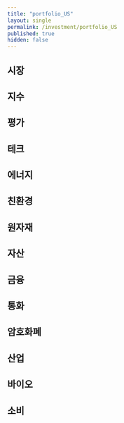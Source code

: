```yaml
---
title: "portfolio_US"
layout: single
permalink: /investment/portfolio_US
published: true
hidden: false
---
```


<head>
  <base target="_blank">
</head>



## 시장

<script type="text/javascript" src="https://s3.tradingview.com/external-embedding/embed-widget-market-overview.js" async>
{
	"colorTheme"			: "dark",
	"dateRange"				: "1D",
	"showChart"				: true,
	"locale"				: "en",
	"largeChartUrl"			: "",
	"isTransparent"			: true,
	"showSymbolLogo"		: false,
	"showFloatingTooltip"	: false,
	"width"					: "350",
	"height"				: "950",
	"plotLineColorGrowing"				: "rgba( 34  ,171 ,148 ,1    )",
	"belowLineFillColorGrowing"			: "rgba( 34  ,171 ,148 ,0.5  )",
	"belowLineFillColorGrowingBottom"	: "rgba( 34  ,171 ,148 ,0.1  )",
	"plotLineColorFalling"				: "rgba( 247 ,82  ,95  ,1    )",
	"belowLineFillColorFalling"			: "rgba( 247 ,82  ,95  ,0.5  )",
	"belowLineFillColorFallingBottom"	: "rgba( 247 ,82  ,95  ,0.1  )",
	"gridLineColor"						: "rgba( 255 ,255 ,255 ,0.25 )",
	"scaleFontColor"					: "rgba( 255 ,255 ,255 ,1    )",
	"symbolActiveColor"					: "rgba( 16  ,16  ,16  ,1    )",
	"tabs": [
		{
			"symbols": [
				{	"s": "AMEX:YINN"	,"d": "중국   | +3X"	},
				{	"s": "AMEX:YANG"	,"d": "중국   | -3X"	},
				{	"s": "AMEX:UBR"		,"d": "브라질  | +2X"	},
				{	"s": "AMEX:BZQ"		,"d": "브라질  | -2X"	},
				{	"s": "AMEX:EDC"		,"d": "신흥  | +3X"	},
				{	"s": "AMEX:EDZ"		,"d": "신흥  | -3X"	},
				{	"s": "AMEX:EZJ"		,"d": "일본  | +2X"	},
				{	"s": "AMEX:EWV"		,"d": "일본  | -2X"	},
				{	"s": "AMEX:UPV"		,"d": "유럽  | +2X"	},
				{	"s": "AMEX:EPV"		,"d": "유럽  | -2X"	},
				{	"s": "AMEX:EFO"		,"d": "EAFE  | +2X"	},
				{	"s": "AMEX:EFU"		,"d": "EAFE  | -2X"	}
			]
		}
	]
}
</script>



## 지수

<script type="text/javascript" src="https://s3.tradingview.com/external-embedding/embed-widget-market-overview.js" async>
{
	"colorTheme"			: "dark",
	"dateRange"				: "1D",
	"showChart"				: true,
	"locale"				: "en",
	"largeChartUrl"			: "",
	"isTransparent"			: true,
	"showSymbolLogo"		: false,
	"showFloatingTooltip"	: false,
	"width"					: "350",
	"height"				: "850",
	"plotLineColorGrowing"				: "rgba( 34  ,171 ,148 ,1    )",
	"belowLineFillColorGrowing"			: "rgba( 34  ,171 ,148 ,0.5  )",
	"belowLineFillColorGrowingBottom"	: "rgba( 34  ,171 ,148 ,0.1  )",
	"plotLineColorFalling"				: "rgba( 247 ,82  ,95  ,1    )",
	"belowLineFillColorFalling"			: "rgba( 247 ,82  ,95  ,0.5  )",
	"belowLineFillColorFallingBottom"	: "rgba( 247 ,82  ,95  ,0.1  )",
	"gridLineColor"						: "rgba( 255 ,255 ,255 ,0.25 )",
	"scaleFontColor"					: "rgba( 255 ,255 ,255 ,1    )",
	"symbolActiveColor"					: "rgba( 16  ,16  ,16  ,1    )",
	"tabs": [
		{
			"symbols": [
				{	"s": "AMEX:UDOW"	,"d": "다우존스  | +3X"		},
				{	"s": "AMEX:SDOW"	,"d": "다우존스  | -3X"		},
				{	"s": "NASDAQ:TQQQ"	,"d": "나스닥    | +3X"		},
				{	"s": "NASDAQ:SQQQ"	,"d": "나스닥    | -3X"		},
				{	"s": "AMEX:UPRO"	,"d": "S&P500  | +3X"		},
				{	"s": "AMEX:SPXU"	,"d": "S&P500  | -3X"		},
				{	"s": "AMEX:HIBL"	,"d": "S&P500 하이 베타  | +3X"		},
				{	"s": "AMEX:HIBS"	,"d": "S&P500 하이 베타  | -3X"		},
				{	"s": "AMEX:URTY"	,"d": "러셀2000 | +3X"		},
				{	"s": "AMEX:SRTY"	,"d": "러셀2000 | -3X"		},
				{	"s": "AMEX:SVXY"	,"d": "VIX     | -X"		},
				{	"s": "AMEX:UVXY"	,"d": "VIX     | +X"		}
			]
		}
	]
}
</script>



## 평가

<script type="text/javascript" src="https://s3.tradingview.com/external-embedding/embed-widget-market-overview.js" async>
{
	"colorTheme"			: "dark",
	"dateRange"				: "1D",
	"showChart"				: true,
	"locale"				: "en",
	"largeChartUrl"			: "",
	"isTransparent"			: true,
	"showSymbolLogo"		: false,
	"showFloatingTooltip"	: false,
	"width"					: "350",
	"height"				: "700",
	"plotLineColorGrowing"				: "rgba( 34  ,171 ,148 ,1    )",
	"belowLineFillColorGrowing"			: "rgba( 34  ,171 ,148 ,0.5  )",
	"belowLineFillColorGrowingBottom"	: "rgba( 34  ,171 ,148 ,0.1  )",
	"plotLineColorFalling"				: "rgba( 247 ,82  ,95  ,1    )",
	"belowLineFillColorFalling"			: "rgba( 247 ,82  ,95  ,0.5  )",
	"belowLineFillColorFallingBottom"	: "rgba( 247 ,82  ,95  ,0.1  )",
	"gridLineColor"						: "rgba( 255 ,255 ,255 ,0.25 )",
	"scaleFontColor"					: "rgba( 255 ,255 ,255 ,1    )",
	"symbolActiveColor"					: "rgba( 16  ,16  ,16  ,1    )",
	"tabs": [
		{
			"symbols": [
				{	"s": "AMEX:ARKK"	,"d": "혁신            | +X"				},
				{	"s": "NASDAQ:SARK"	,"d": "혁신            | -X"				},
				{	"s": "AMEX:IWF"		,"d": "성장            | 대형"				},
				{	"s": "AMEX:USMV"	,"d": "성장            | 저변동"			},
				{	"s": "AMEX:AVUS"	,"d": "가치            | 종합"				},
				{	"s": "AMEX:VTV"		,"d": "가치            | 대형"				},
				{	"s": "AMEX:SWAN"	,"d": "방어            | 채권+옵션"			},
				{	"s": "AMEX:NTSX"	,"d": "방어            | 주식+채권"			}
			]
		}
	]
}
</script>



## 테크

<script type="text/javascript" src="https://s3.tradingview.com/external-embedding/embed-widget-market-overview.js" async>
{
	"colorTheme"			: "dark",
	"dateRange"				: "1D",
	"showChart"				: true,
	"locale"				: "en",
	"largeChartUrl"			: "",
	"isTransparent"			: true,
	"showSymbolLogo"		: false,
	"showFloatingTooltip"	: false,
	"width"					: "350",
	"height"				: "800",
	"plotLineColorGrowing"				: "rgba( 34  ,171 ,148 ,1    )",
	"belowLineFillColorGrowing"			: "rgba( 34  ,171 ,148 ,0.5  )",
	"belowLineFillColorGrowingBottom"	: "rgba( 34  ,171 ,148 ,0.1  )",
	"plotLineColorFalling"				: "rgba( 247 ,82  ,95  ,1    )",
	"belowLineFillColorFalling"			: "rgba( 247 ,82  ,95  ,0.5  )",
	"belowLineFillColorFallingBottom"	: "rgba( 247 ,82  ,95  ,0.1  )",
	"gridLineColor"						: "rgba( 255 ,255 ,255 ,0.25 )",
	"scaleFontColor"					: "rgba( 255 ,255 ,255 ,1    )",
	"symbolActiveColor"					: "rgba( 16  ,16  ,16  ,1    )",
	"tabs": [
		{
			"symbols": [
				{	"s": "AMEX:TECL"	,"d": "테크   | +3X"		},
				{	"s": "AMEX:TECS"	,"d": "테크   | -3X"		},
				{	"s": "AMEX:FNGU"	,"d": "FANG  | +3X"			},
				{	"s": "AMEX:FNGD"	,"d": "FANG  | -3X"			},
				{	"s": "AMEX:SOXL"	,"d": "반도체  | +3X"		},
				{	"s": "AMEX:SOXS"	,"d": "반도체  | -3X"		},
				{	"s": "AMEX:CLDL"	,"d": "클라우드  | +2X"		},
				{	"s": "AMEX:CLDS"	,"d": "클라우드  | -2X"		},
				{	"s": "AMEX:KARS"	,"d": "미래차 | 종합"			},
				{	"s": "NASDAQ:DRIV"	,"d": "미래차 | 자율주행"		}
			]
		}
	]
}
</script>



## 에너지

<script type="text/javascript" src="https://s3.tradingview.com/external-embedding/embed-widget-market-overview.js" async>
{
	"colorTheme"			: "dark",
	"dateRange"				: "1D",
	"showChart"				: true,
	"locale"				: "en",
	"largeChartUrl"			: "",
	"isTransparent"			: true,
	"showSymbolLogo"		: false,
	"showFloatingTooltip"	: false,
	"width"					: "350",
	"height"				: "1000",
	"plotLineColorGrowing"				: "rgba( 34  ,171 ,148 ,1    )",
	"belowLineFillColorGrowing"			: "rgba( 34  ,171 ,148 ,0.5  )",
	"belowLineFillColorGrowingBottom"	: "rgba( 34  ,171 ,148 ,0.1  )",
	"plotLineColorFalling"				: "rgba( 247 ,82  ,95  ,1    )",
	"belowLineFillColorFalling"			: "rgba( 247 ,82  ,95  ,0.5  )",
	"belowLineFillColorFallingBottom"	: "rgba( 247 ,82  ,95  ,0.1  )",
	"gridLineColor"						: "rgba( 255 ,255 ,255 ,0.25 )",
	"scaleFontColor"					: "rgba( 255 ,255 ,255 ,1    )",
	"symbolActiveColor"					: "rgba( 16  ,16  ,16  ,1    )",
	"tabs": [
		{
			"symbols": [
				{	"s": "AMEX:UCO"		,"d": "석유     | +2X"		},
				{	"s": "AMEX:SCO"		,"d": "석유     | -2X"		},
				{	"s": "AMEX:BOIL"	,"d": "가스     | +2X"		},
				{	"s": "AMEX:KOLD"	,"d": "가스     | -2X"		},
				{	"s": "AMEX:NRGU"	,"d": "석유 업체 | +3X"		},
				{	"s": "AMEX:NRGD"	,"d": "석유 업체 | -3X"		},
				{	"s": "AMEX:GUSH"	,"d": "석유/가스 | +2X"		},
				{	"s": "AMEX:DRIP"	,"d": "석유/가스 | -2X"		},
				{	"s": "AMEX:OILU"	,"d": "석유/가스 | +3X"		},
				{	"s": "AMEX:OILD"	,"d": "석유/가스 | -3X"		},
				{	"s": "AMEX:ERX"		,"d": "에너지    | +2X"		},
				{	"s": "AMEX:ERY"		,"d": "에너지    | -2X"		},
				{	"s": "AMEX:UPW"		,"d": "유틸리티  | +2X"		},
				{	"s": "AMEX:SDP"		,"d": "유틸리티  | -2X"		}
			]
		}
	]
}
</script>



## 친환경

<script type="text/javascript" src="https://s3.tradingview.com/external-embedding/embed-widget-market-overview.js" async>
{
	"colorTheme"			: "dark",
	"dateRange"				: "1D",
	"showChart"				: true,
	"locale"				: "en",
	"largeChartUrl"			: "",
	"isTransparent"			: true,
	"showSymbolLogo"		: false,
	"showFloatingTooltip"	: false,
	"width"					: "350",
	"height"				: "750",
	"plotLineColorGrowing"				: "rgba( 34  ,171 ,148 ,1    )",
	"belowLineFillColorGrowing"			: "rgba( 34  ,171 ,148 ,0.5  )",
	"belowLineFillColorGrowingBottom"	: "rgba( 34  ,171 ,148 ,0.1  )",
	"plotLineColorFalling"				: "rgba( 247 ,82  ,95  ,1    )",
	"belowLineFillColorFalling"			: "rgba( 247 ,82  ,95  ,0.5  )",
	"belowLineFillColorFallingBottom"	: "rgba( 247 ,82  ,95  ,0.1  )",
	"gridLineColor"						: "rgba( 255 ,255 ,255 ,0.25 )",
	"scaleFontColor"					: "rgba( 255 ,255 ,255 ,1    )",
	"symbolActiveColor"					: "rgba( 16  ,16  ,16  ,1    )",
	"tabs": [
		{
			"symbols": [
				{	"s": "NASDAQ:ICLN"		,"d": "종합   | 세계"		},
				{	"s": "NASDAQ:QCLN"		,"d": "종합   | 미국"		},
				{	"s": "AMEX:TAN"			,"d": "에너지 | 태양"		},
				{	"s": "AMEX:FAN"			,"d": "에너지 | 풍력"		},
				{	"s": "NASDAQ:PHO"		,"d": "에너지 | 수자원"		},
				{	"s": "NASDAQ:HYDR"		,"d": "에너지 | 수소"		},
				{	"s": "AMEX:CRBN"		,"d": "탄소   | 저탄소"		},
				{	"s": "AMEX:KRBN"		,"d": "탄소   | 배출권"		},
				{	"s": "AMEX:LIT"			,"d": "배터리 | 리튬"		},
				{	"s": "NASDAQ:GRID"		,"d": "배터리 | 그리드"		}
			]
		}
	]
}
</script>



## 원자재

<script type="text/javascript" src="https://s3.tradingview.com/external-embedding/embed-widget-market-overview.js" async>
{
	"colorTheme"			: "dark",
	"dateRange"				: "1D",
	"showChart"				: true,
	"locale"				: "en",
	"largeChartUrl"			: "",
	"isTransparent"			: true,
	"showSymbolLogo"		: false,
	"showFloatingTooltip"	: false,
	"width"					: "350",
	"height"				: "700",
	"plotLineColorGrowing"				: "rgba( 34  ,171 ,148 ,1    )",
	"belowLineFillColorGrowing"			: "rgba( 34  ,171 ,148 ,0.5  )",
	"belowLineFillColorGrowingBottom"	: "rgba( 34  ,171 ,148 ,0.1  )",
	"plotLineColorFalling"				: "rgba( 247 ,82  ,95  ,1    )",
	"belowLineFillColorFalling"			: "rgba( 247 ,82  ,95  ,0.5  )",
	"belowLineFillColorFallingBottom"	: "rgba( 247 ,82  ,95  ,0.1  )",
	"gridLineColor"						: "rgba( 255 ,255 ,255 ,0.25 )",
	"scaleFontColor"					: "rgba( 255 ,255 ,255 ,1    )",
	"symbolActiveColor"					: "rgba( 16  ,16  ,16  ,1    )",
	"tabs": [
		{
			"symbols": [
				{	"s": "AMEX:UYM"		,"d": "금속   | +2X"		},
				{	"s": "AMEX:SMN"		,"d": "금속   | -2X"		},
				{	"s": "AMEX:JJU"		,"d": "알루미늄"		},
				{	"s": "AMEX:CPER"	,"d": "구리"		},
				{	"s": "AMEX:JJN"		,"d": "니켈"		},
				{	"s": "AMEX:PPLT"	,"d": "백금"		},
				{	"s": "AMEX:PALL"	,"d": "팔라듐"		},
				{	"s": "AMEX:REMX"	,"d": "희토류"		}
			]
		}
	]
}
</script>



## 자산

<script type="text/javascript" src="https://s3.tradingview.com/external-embedding/embed-widget-market-overview.js" async>
{
	"colorTheme"			: "dark",
	"dateRange"				: "1D",
	"showChart"				: true,
	"locale"				: "en",
	"largeChartUrl"			: "",
	"isTransparent"			: true,
	"showSymbolLogo"		: false,
	"showFloatingTooltip"	: false,
	"width"					: "350",
	"height"				: "750",
	"plotLineColorGrowing"				: "rgba( 34  ,171 ,148 ,1    )",
	"belowLineFillColorGrowing"			: "rgba( 34  ,171 ,148 ,0.5  )",
	"belowLineFillColorGrowingBottom"	: "rgba( 34  ,171 ,148 ,0.1  )",
	"plotLineColorFalling"				: "rgba( 247 ,82  ,95  ,1    )",
	"belowLineFillColorFalling"			: "rgba( 247 ,82  ,95  ,0.5  )",
	"belowLineFillColorFallingBottom"	: "rgba( 247 ,82  ,95  ,0.1  )",
	"gridLineColor"						: "rgba( 255 ,255 ,255 ,0.25 )",
	"scaleFontColor"					: "rgba( 255 ,255 ,255 ,1    )",
	"symbolActiveColor"					: "rgba( 16  ,16  ,16  ,1    )",
	"tabs": [
		{
			"symbols": [
				{	"s": "AMEX:UGL"		,"d": "금   | +2X"		},
				{	"s": "AMEX:GLL"		,"d": "금   | -2X"		},
				{	"s": "AMEX:NUGT"	,"d": "금광 | +2X"		},
				{	"s": "AMEX:DUST"	,"d": "금광 | -2X"		},
				{	"s": "AMEX:AGQ"		,"d": "은   | +2X"		},
				{	"s": "AMEX:ZSL"		,"d": "은   | -2X"		},
				{	"s": "AMEX:SOYB"	,"d": "콩"		},
				{	"s": "AMEX:CORN"	,"d": "옥수수"		},
				{	"s": "AMEX:WEAT"	,"d": "밀"		},
				{	"s": "AMEX:JJA"		,"d": "농산물"		}
			]
		}
	]
}
</script>



## 금융

<script type="text/javascript" src="https://s3.tradingview.com/external-embedding/embed-widget-market-overview.js" async>
{
	"colorTheme"			: "dark",
	"dateRange"				: "1D",
	"showChart"				: true,
	"locale"				: "en",
	"largeChartUrl"			: "",
	"isTransparent"			: true,
	"showSymbolLogo"		: false,
	"showFloatingTooltip"	: false,
	"width"					: "350",
	"height"				: "600",
	"plotLineColorGrowing"				: "rgba( 34  ,171 ,148 ,1    )",
	"belowLineFillColorGrowing"			: "rgba( 34  ,171 ,148 ,0.5  )",
	"belowLineFillColorGrowingBottom"	: "rgba( 34  ,171 ,148 ,0.1  )",
	"plotLineColorFalling"				: "rgba( 247 ,82  ,95  ,1    )",
	"belowLineFillColorFalling"			: "rgba( 247 ,82  ,95  ,0.5  )",
	"belowLineFillColorFallingBottom"	: "rgba( 247 ,82  ,95  ,0.1  )",
	"gridLineColor"						: "rgba( 255 ,255 ,255 ,0.25 )",
	"scaleFontColor"					: "rgba( 255 ,255 ,255 ,1    )",
	"symbolActiveColor"					: "rgba( 16  ,16  ,16  ,1    )",
	"tabs": [
		{
			"symbols": [
				{	"s": "AMEX:FAS"			,"d": "금융    | +3X"		},
				{	"s": "AMEX:FAX"			,"d": "금융    | -3X"		},
				{	"s": "AMEX:BNKU"		,"d": "대형은행 | +3X"		},
				{	"s": "AMEX:BNKD"		,"d": "대형은행 | -3X"		},
				{	"s": "AMEX:IPO"			,"d": "IPO"					},
				{	"s": "AMEX:ARKF"		,"d": "핀테크"				}
			]
		}
	]
}
</script>



## 통화

<script type="text/javascript" src="https://s3.tradingview.com/external-embedding/embed-widget-market-overview.js" async>
{
	"colorTheme"			: "dark",
	"dateRange"				: "1D",
	"showChart"				: true,
	"locale"				: "en",
	"largeChartUrl"			: "",
	"isTransparent"			: true,
	"showSymbolLogo"		: false,
	"showFloatingTooltip"	: false,
	"width"					: "350",
	"height"				: "800",
	"plotLineColorGrowing"				: "rgba( 34  ,171 ,148 ,1    )",
	"belowLineFillColorGrowing"			: "rgba( 34  ,171 ,148 ,0.5  )",
	"belowLineFillColorGrowingBottom"	: "rgba( 34  ,171 ,148 ,0.1  )",
	"plotLineColorFalling"				: "rgba( 247 ,82  ,95  ,1    )",
	"belowLineFillColorFalling"			: "rgba( 247 ,82  ,95  ,0.5  )",
	"belowLineFillColorFallingBottom"	: "rgba( 247 ,82  ,95  ,0.1  )",
	"gridLineColor"						: "rgba( 255 ,255 ,255 ,0.25 )",
	"scaleFontColor"					: "rgba( 255 ,255 ,255 ,1    )",
	"symbolActiveColor"					: "rgba( 16  ,16  ,16  ,1    )",
	"tabs": [
		{
			"symbols": [
				{	"s": "AMEX:TIPL"	,"d": "채권/TIPS | +2X"			},
				{	"s": "AMEX:TIPD"	,"d": "채권/TIPS | -2X"			},
				{	"s": "AMEX:TMF"		,"d": "채권/20y | +3X"			},
				{	"s": "AMEX:TMV"		,"d": "채권/20y | -3X"			},
				{	"s": "AMEX:TYD"		,"d": "채권/10y | +3X"			},
				{	"s": "AMEX:TYO"		,"d": "채권/10y | -3X"			},
				{	"s": "AMEX:UUP"		,"d": "외환/달러인덱스 | +1X"			},
				{	"s": "AMEX:UDN"		,"d": "외환/달러인덱스 | -1X"			},
				{	"s": "AMEX:ULE"		,"d": "외환/유로 | +2X"			},
				{	"s": "AMEX:EUO"		,"d": "외환/유로 | -2X"			},
				{	"s": "AMEX:YCL"		,"d": "외환/일본 | +2X"			},
				{	"s": "AMEX:YCS"		,"d": "외환/일본 | -2X"			}
			]
		}
	]
}
</script>



## 암호화폐

<script type="text/javascript" src="https://s3.tradingview.com/external-embedding/embed-widget-market-overview.js" async>
{
	"colorTheme"			: "dark",
	"dateRange"				: "1D",
	"showChart"				: true,
	"locale"				: "en",
	"largeChartUrl"			: "",
	"isTransparent"			: true,
	"showSymbolLogo"		: false,
	"showFloatingTooltip"	: false,
	"width"					: "350",
	"height"				: "500",
	"plotLineColorGrowing"				: "rgba( 34  ,171 ,148 ,1    )",
	"belowLineFillColorGrowing"			: "rgba( 34  ,171 ,148 ,0.5  )",
	"belowLineFillColorGrowingBottom"	: "rgba( 34  ,171 ,148 ,0.1  )",
	"plotLineColorFalling"				: "rgba( 247 ,82  ,95  ,1    )",
	"belowLineFillColorFalling"			: "rgba( 247 ,82  ,95  ,0.5  )",
	"belowLineFillColorFallingBottom"	: "rgba( 247 ,82  ,95  ,0.1  )",
	"gridLineColor"						: "rgba( 255 ,255 ,255 ,0.25 )",
	"scaleFontColor"					: "rgba( 255 ,255 ,255 ,1    )",
	"symbolActiveColor"					: "rgba( 16  ,16  ,16  ,1    )",
	"tabs": [
		{
			"symbols": [
				{	"s": "AMEX:BITO"		,"d": "비트코인"			},
				{	"s": "AMEX:BITQ"		,"d": "암호화폐 기업"		},
				{	"s": "AMEX:BLOK"		,"d": "블록체인 기업"		},
				{	"s": "NASDAQ:BLCN"		,"d": "블록체인 기업"		},
				{	"s": "NASDAQ:LEGR"		,"d": "블록체인 기업"		},
				{	"s": "NASDAQ:BKCH"		,"d": "블록체인 기업"		}
			]
		}
	]
}
</script>



## 산업

<script type="text/javascript" src="https://s3.tradingview.com/external-embedding/embed-widget-market-overview.js" async>
{
	"colorTheme"			: "dark",
	"dateRange"				: "1D",
	"showChart"				: true,
	"locale"				: "en",
	"largeChartUrl"			: "",
	"isTransparent"			: true,
	"showSymbolLogo"		: false,
	"showFloatingTooltip"	: false,
	"width"					: "350",
	"height"				: "750",
	"plotLineColorGrowing"				: "rgba( 34  ,171 ,148 ,1    )",
	"belowLineFillColorGrowing"			: "rgba( 34  ,171 ,148 ,0.5  )",
	"belowLineFillColorGrowingBottom"	: "rgba( 34  ,171 ,148 ,0.1  )",
	"plotLineColorFalling"				: "rgba( 247 ,82  ,95  ,1    )",
	"belowLineFillColorFalling"			: "rgba( 247 ,82  ,95  ,0.5  )",
	"belowLineFillColorFallingBottom"	: "rgba( 247 ,82  ,95  ,0.1  )",
	"gridLineColor"						: "rgba( 255 ,255 ,255 ,0.25 )",
	"scaleFontColor"					: "rgba( 255 ,255 ,255 ,1    )",
	"symbolActiveColor"					: "rgba( 16  ,16  ,16  ,1    )",
	"tabs": [
		{
			"symbols": [
				{	"s": "AMEX:ARKX"	,"d": "항공/우주"			},
				{	"s": "AMEX:JETS"	,"d": "항공/세계"			},
				{	"s": "AMEX:DFEN"	,"d": "항공/국방 | +3X"		},
				{	"s": "AMEX:DUSL"	,"d": "산업     | +3X"		},
				{	"s": "AMEX:PAVE"	,"d": "인프라"				},
				{	"s": "AMEX:NAIL"	,"d": "건축     | +3X"		},
				{	"s": "AMEX:DRN"		,"d": "부동산    | +3X"		},
				{	"s": "AMEX:DRV"		,"d": "부동산    | -3X"		},
				{	"s": "AMEX:TPOR"	,"d": "운송     | +3X"		},
				{	"s": "AMEX:BDRY"	,"d": "벌크 화물"			}
			]
		}
	]
}
</script>



## 바이오

<script type="text/javascript" src="https://s3.tradingview.com/external-embedding/embed-widget-market-overview.js" async>
{
	"colorTheme"			: "dark",
	"dateRange"				: "1D",
	"showChart"				: true,
	"locale"				: "en",
	"largeChartUrl"			: "",
	"isTransparent"			: true,
	"showSymbolLogo"		: false,
	"showFloatingTooltip"	: false,
	"width"					: "350",
	"height"				: "500",
	"plotLineColorGrowing"				: "rgba( 34  ,171 ,148 ,1    )",
	"belowLineFillColorGrowing"			: "rgba( 34  ,171 ,148 ,0.5  )",
	"belowLineFillColorGrowingBottom"	: "rgba( 34  ,171 ,148 ,0.1  )",
	"plotLineColorFalling"				: "rgba( 247 ,82  ,95  ,1    )",
	"belowLineFillColorFalling"			: "rgba( 247 ,82  ,95  ,0.5  )",
	"belowLineFillColorFallingBottom"	: "rgba( 247 ,82  ,95  ,0.1  )",
	"gridLineColor"						: "rgba( 255 ,255 ,255 ,0.25 )",
	"scaleFontColor"					: "rgba( 255 ,255 ,255 ,1    )",
	"symbolActiveColor"					: "rgba( 16  ,16  ,16  ,1    )",
	"tabs": [
		{
			"symbols": [
				{	"s": "AMEX:LABU"	,"d": "바이오   | +3X"		},
				{	"s": "AMEX:LABD"	,"d": "바이오   | -3X"		},
				{	"s": "AMEX:RXL"		,"d": "헬스케어   | +2X"		},
				{	"s": "AMEX:RXD"		,"d": "헬스케어   | -2X"		},
				{	"s": "AMEX:PILL"	,"d": "제약    | +3X"		},
				{	"s": "AMEX:ARKG"	,"d": "유전공학"			}
			]
		}
	]
}
</script>



## 소비

<script type="text/javascript" src="https://s3.tradingview.com/external-embedding/embed-widget-market-overview.js" async>
{
	"colorTheme"			: "dark",
	"dateRange"				: "1D",
	"showChart"				: true,
	"locale"				: "en",
	"largeChartUrl"			: "",
	"isTransparent"			: true,
	"showSymbolLogo"		: false,
	"showFloatingTooltip"	: false,
	"width"					: "350",
	"height"				: "600",
	"plotLineColorGrowing"				: "rgba( 34  ,171 ,148 ,1    )",
	"belowLineFillColorGrowing"			: "rgba( 34  ,171 ,148 ,0.5  )",
	"belowLineFillColorGrowingBottom"	: "rgba( 34  ,171 ,148 ,0.1  )",
	"plotLineColorFalling"				: "rgba( 247 ,82  ,95  ,1    )",
	"belowLineFillColorFalling"			: "rgba( 247 ,82  ,95  ,0.5  )",
	"belowLineFillColorFallingBottom"	: "rgba( 247 ,82  ,95  ,0.1  )",
	"gridLineColor"						: "rgba( 255 ,255 ,255 ,0.25 )",
	"scaleFontColor"					: "rgba( 255 ,255 ,255 ,1    )",
	"symbolActiveColor"					: "rgba( 16  ,16  ,16  ,1    )",
	"tabs": [
		{
			"symbols": [
				{	"s": "AMEX:UGE"			,"d": "소비재 | +2X"		},
				{	"s": "AMEX:SZK"			,"d": "소비재 | -2X"		},
				{	"s": "AMEX:UCC"			,"d": "소비자 서비스 | +2X"		},
				{	"s": "AMEX:SCC"			,"d": "소비자 서비스 | -2X"		},
				{	"s": "AMEX:RETL"		,"d": "생필품    | +3X"		},
				{	"s": "AMEX:XLP"			,"d": "필수소비재"			},
				{	"s": "AMEX:WANT"		,"d": "자유소비재 | +3X"	}
			]
		}
	]
}
</script>

